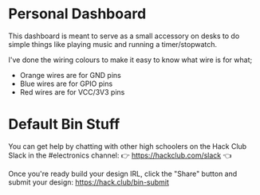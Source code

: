 # Personal Dashboard
This dashboard is meant to serve as a small accessory on desks to do simple things like playing music and running a timer/stopwatch.

I've done the wiring colours to make it easy to know what wire is for what;
- Orange wires are for GND pins
- Blue wires are for GPIO pins
- Red wires are for VCC/3V3 pins

# Default Bin Stuff
You can get help by chatting with other high schoolers on the Hack Club Slack in
the #electronics channel:
👉 https://hackclub.com/slack 👈

Once you're ready build your design IRL, click the "Share" button and submit
your design:
https://hack.club/bin-submit